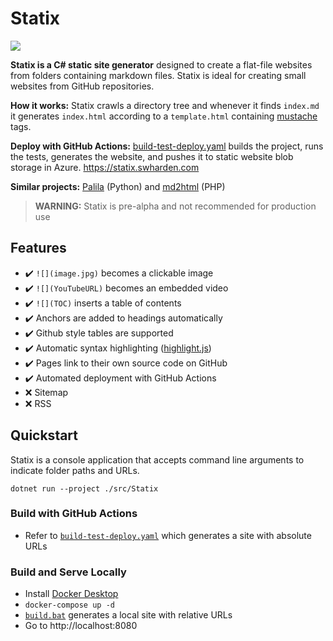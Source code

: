 # Statix

[![](https://img.shields.io/github/workflow/status/swharden/Statix/build%20test%20and%20deploy)](https://github.com/swharden/Statix/actions/workflows/build-test-deploy.yaml)

**Statix is a C# static site generator** designed to create a flat-file websites from folders containing markdown files. Statix is ideal for creating small websites from GitHub repositories.

**How it works:** Statix crawls a directory tree and whenever it finds `index.md` it generates `index.html` according to a `template.html` containing [mustache](https://mustache.github.io) tags.

**Deploy with GitHub Actions:** [build-test-deploy.yaml](.github/workflows/build-test-deploy.yaml) builds the project, runs the tests, generates the website, and pushes it to static website blob storage in Azure. https://statix.swharden.com

**Similar projects:** [Palila](https://github.com/swharden/Palila) (Python) and [md2html](https://github.com/swharden/md2html-php) (PHP)

> **WARNING:** Statix is pre-alpha and not recommended for production use

## Features

* ✔️ `![](image.jpg)` becomes a clickable image
* ✔️ `![](YouTubeURL)` becomes an embedded video
* ✔️ `![](TOC)` inserts a table of contents
* ✔️ Anchors are added to headings automatically
* ✔️ Github style tables are supported
* ✔️ Automatic syntax highlighting ([highlight.js](https://highlightjs.org/))
* ✔️ Pages link to their own source code on GitHub
* ✔️ Automated deployment with GitHub Actions
* ❌ Sitemap
* ❌ RSS

## Quickstart

Statix is a console application that accepts command line arguments to indicate folder paths and URLs. 

```
dotnet run --project ./src/Statix
```

### Build with GitHub Actions
* Refer to [`build-test-deploy.yaml`](.github/workflows/build-test-deploy.yaml) which generates a site with absolute URLs

### Build and Serve Locally
* Install [Docker Desktop](https://www.docker.com/products/docker-desktop)
* `docker-compose up -d`
* [`build.bat`](build.bat) generates a local site with relative URLs
* Go to http://localhost:8080